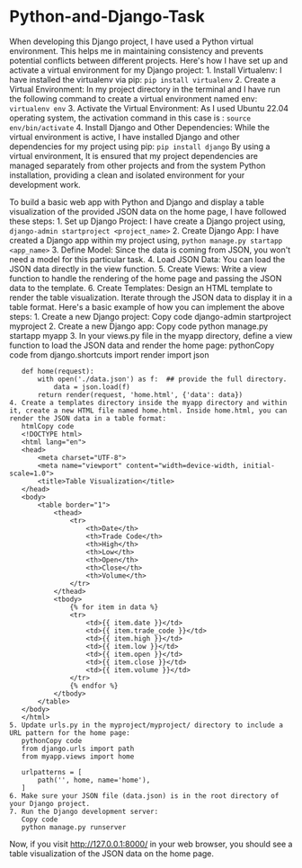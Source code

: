 # Python-and-Django-Task

When developing this Django project, I have used a Python virtual environment. This helps me in maintaining consistency and prevents potential conflicts between different projects. Here's how I have set up and activate a virtual environment for my Django project:
     1. Install Virtualenv: I have installed the virtualenv via pip:
           ```
           pip install virtualenv
           ```
    2. Create a Virtual Environment: In my project directory in the terminal and I have run the following command to create a virtual environment named env:
       ```
       virtualenv env
       ```
    3. Activate the Virtual Environment: As I used Ubuntu 22.04 operating system, the activation command in this case is :
      ```
       source env/bin/activate
      ```
    4. Install Django and Other Dependencies: While the virtual environment is active, I have installed Django and other dependencies for my project using pip:
       ```
       pip install django
      ```
By using a virtual environment, It is ensured that my project dependencies are managed separately from other projects and from the system Python installation, providing a clean and isolated environment for your development work.


To build a basic web app with Python and Django and display a table visualization of the provided JSON data on the home page, I have followed these steps:
    1. Set up Django Project: I have create a Django project using, 
    ```
    django-admin startproject <project_name>
    ```
    2. Create Django App: I have created a Django app within my project using, 
    ```
    python manage.py startapp <app_name>
    ```
    3. Define Model: Since the data is coming from JSON, you won't need a model for this particular task.
    4. Load JSON Data: You can load the JSON data directly in the view function.
    5. Create Views: Write a view function to handle the rendering of the home page and passing the JSON data to the template.
    6. Create Templates: Design an HTML template to render the table visualization. Iterate through the JSON data to display it in a table format.
Here's a basic example of how you can implement the above steps:
    1. Create a new Django project:
       Copy code
       django-admin startproject myproject
    2. Create a new Django app:
       Copy code
       python manage.py startapp myapp
    3. In your views.py file in the myapp directory, define a view function to load the JSON data and render the home page:
       pythonCopy code
       from django.shortcuts import render
       import json
       
       def home(request):
           with open('./data.json') as f:  ## provide the full directory.
               data = json.load(f)
           return render(request, 'home.html', {'data': data})
    4. Create a templates directory inside the myapp directory and within it, create a new HTML file named home.html. Inside home.html, you can render the JSON data in a table format:
       htmlCopy code
       <!DOCTYPE html>
       <html lang="en">
       <head>
           <meta charset="UTF-8">
           <meta name="viewport" content="width=device-width, initial-scale=1.0">
           <title>Table Visualization</title>
       </head>
       <body>
           <table border="1">
               <thead>
                   <tr>
                       <th>Date</th>
                       <th>Trade Code</th>
                       <th>High</th>
                       <th>Low</th>
                       <th>Open</th>
                       <th>Close</th>
                       <th>Volume</th>
                   </tr>
               </thead>
               <tbody>
                   {% for item in data %}
                   <tr>
                       <td>{{ item.date }}</td>
                       <td>{{ item.trade_code }}</td>
                       <td>{{ item.high }}</td>
                       <td>{{ item.low }}</td>
                       <td>{{ item.open }}</td>
                       <td>{{ item.close }}</td>
                       <td>{{ item.volume }}</td>
                   </tr>
                   {% endfor %}
               </tbody>
           </table>
       </body>
       </html>
    5. Update urls.py in the myproject/myproject/ directory to include a URL pattern for the home page:
       pythonCopy code
       from django.urls import path
       from myapp.views import home
       
       urlpatterns = [
           path('', home, name='home'),
       ]
    6. Make sure your JSON file (data.json) is in the root directory of your Django project.
    7. Run the Django development server:
       Copy code
       python manage.py runserver
Now, if you visit http://127.0.0.1:8000/ in your web browser, you should see a table visualization of the JSON data on the home page.
